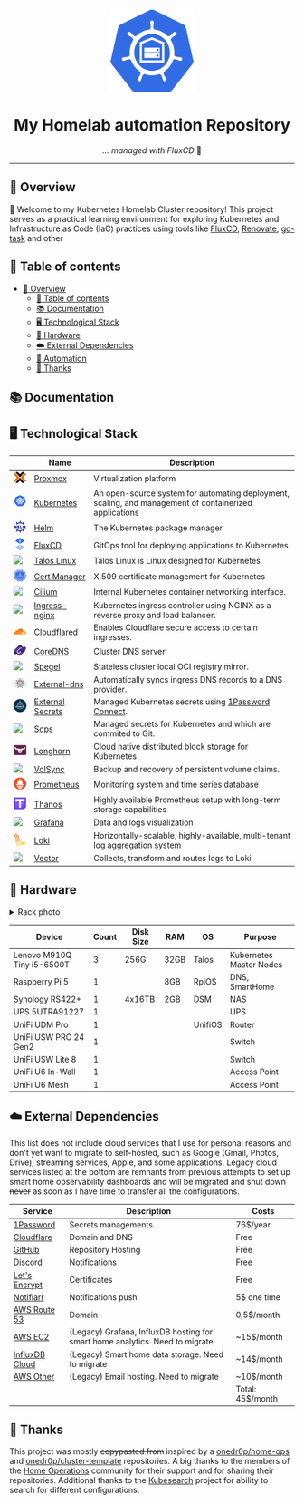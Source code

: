 <div align="center">

<img src="https://raw.githubusercontent.com/MaksimShakavin/flux-homelab/main/docs/assets/logo.png" align="center" width="150px" height="150px"/>

# My Homelab automation Repository

_... managed with FluxCD_ 🤖

</div>

---

## 🍼 Overview

👋 Welcome to my Kubernetes Homelab Cluster repository! This project serves as a practical learning environment for
exploring Kubernetes and Infrastructure as Code (IaC) practices using tools like  [FluxCD](https://fluxcd.io),
[Renovate](https://github.com/renovatebot/renovate), [go-task](https://github.com/go-task/task) and other

## 📖 Table of contents

- [🍼 Overview](#-overview)
  - [📖 Table of contents](#-table-of-contents)
  - [📚 Documentation](#-documentation)
  - [🖥️ Technological Stack](#-technological-stack)
  - [🔧 Hardware](#-hardware)
  - [☁️ External Dependencies](#-external-dependencies)
  - [🤖 Automation](#-automation)
  - [🤝 Thanks](#-thanks)

## 📚 Documentation

## 🖥️ Technological Stack

|                                                                                                                                | Name                                                                        | Description                                                                                            |
|--------------------------------------------------------------------------------------------------------------------------------|-----------------------------------------------------------------------------|--------------------------------------------------------------------------------------------------------|
| <img width="32" src="https://raw.githubusercontent.com/walkxcode/dashboard-icons/main/svg/proxmox.svg">                        | [Proxmox](https://www.proxmox.com)                                          | Virtualization platform                                                                                |
| <img width="32" src="https://github.com/cncf/artwork/raw/main/projects/kubernetes/icon/color/kubernetes-icon-color.svg">       | [Kubernetes](https://kubernetes.io/)                                        | An open-source system for automating deployment, scaling, and management of containerized applications |
| <img width="32" src="https://github.com/cncf/artwork/raw/main/projects/helm/icon/color/helm-icon-color.svg">                   | [Helm](https://helm.sh)                                                     | The Kubernetes package manager                                                                         |
| <img width="32" src="https://github.com/cncf/artwork/raw/main/projects/flux/icon/color/flux-icon-color.svg">                   | [FluxCD](https://fluxcd.io/)                                                | GitOps tool for deploying applications to Kubernetes                                                   |
| <img width="32" src="https://www.talos.dev/images/logo.svg">                                                                   | [Talos Linux](https://www.talos.dev/)                                       | Talos Linux is Linux designed for Kubernetes                                                           |
| <img width="32" src="https://github.com/cncf/artwork/raw/main/projects/cert-manager/icon/color/cert-manager-icon-color.svg">   | [Cert Manager](https://cert-manager.io/)                                    | X.509 certificate management for Kubernetes                                                            |
| <img width="32" src="https://github.com/cncf/artwork/raw/main/projects/cilium/icon/color/cilium_icon-color.svg">               | [Cilium](https://cilium.io/)                                                | Internal Kubernetes container networking interface.                                                    |
| <img width="32" src="https://docs.nginx.com/nginx-ingress-controller/images/icons/NGINX-Ingress-Controller-product-icon.svg">  | [Ingress-nginx](https://github.com/kubernetes/ingress-nginx)                | Kubernetes ingress controller using NGINX as a reverse proxy and load balancer.                        |
| <img width="32" src="https://raw.githubusercontent.com/walkxcode/dashboard-icons/main/svg/cloudflare.svg">                     | [Cloudflared](https://github.com/cloudflare/cloudflared)                    | Enables Cloudflare secure access to certain ingresses.                                                 |
| <img width="32" src="https://github.com/cncf/artwork/raw/main/projects/coredns/icon/color/coredns-icon-color.svg">             | [CoreDNS](https://coredns.io/)                                              | Cluster DNS server                                                                                     |
| <img width="32" src="https://raw.githubusercontent.com/kubernetes/community/master/icons/png/resources/unlabeled/pod-128.png"> | [Spegel](https://github.com/spegel-org/spegel)                              | Stateless cluster local OCI registry mirror.                                                           |
| <img width="32" src="https://raw.githubusercontent.com/kubernetes-sigs/external-dns/master/docs/img/external-dns.png">         | [External-dns](https://github.com/kubernetes-sigs/external-dns/tree/master) | Automatically syncs ingress DNS records to a DNS provider.                                             |
| <img width="32" src="https://raw.githubusercontent.com/external-secrets/external-secrets/main/assets/eso-logo-large.png">      | [External Secrets](https://github.com/external-secrets/external-secrets)    | Managed Kubernetes secrets using [1Password Connect](https://github.com/1Password/connect).            |
| <img width="32" src="https://avatars.githubusercontent.com/u/129185620">                                                       | [Sops](https://github.com/getsops/sops)                                     | Managed secrets for Kubernetes and which are commited to Git.                                          |
| <img width="32" src="https://raw.githubusercontent.com/walkxcode/dashboard-icons/main/svg/longhorn.svg">                       | [Longhorn](https://longhorn.io)                                             | Cloud native distributed block storage for Kubernetes                                                  |
| <img width="32" src="https://avatars.githubusercontent.com/u/47803932">                                                        | [VolSync](https://github.com/backube/volsync)                               | Backup and recovery of persistent volume claims.                                                       |
| <img width="32" src="https://github.com/cncf/artwork/raw/main/projects/prometheus/icon/color/prometheus-icon-color.svg">       | [Prometheus](https://prometheus.io)                                         | Monitoring system and time series database                                                             |
| <img width="32" src="https://github.com/cncf/artwork/raw/main/projects/thanos/icon/color/thanos-icon-color.svg">               | [Thanos](https://thanos.io)                                                 | Highly available Prometheus setup with long-term storage capabilities                                  |
| <img width="32" src="https://grafana.com/static/img/menu/grafana2.svg">                                                        | [Grafana](https://grafana.com)                                              | Data and logs visualization                                                                            |
| <img width="32" src="https://github.com/grafana/loki/blob/main/docs/sources/logo.png?raw=true">                                | [Loki](https://grafana.com/oss/loki/)                                       | Horizontally-scalable, highly-available, multi-tenant log aggregation system                           |
| <img width="32" src="https://avatars.githubusercontent.com/u/16866914">                                                        | [Vector](https://github.com/vectordotdev/vector)                            | Collects, transform and routes logs to Loki                                                            |


## 🔧 Hardware

<details>
  <summary>Rack photo</summary>

  <img src="https://raw.githubusercontent.com/MaksimShakavin/flux-homelab/main/docs/assets/rack.jpg" align="center" width="200px" alt="rack"/>
</details>

| Device                     | Count | Disk Size | RAM  | OS      | Purpose                 |
|----------------------------|-------|-----------|------|---------|-------------------------|
| Lenovo M910Q Tiny i5-6500T | 3     | 256G      | 32GB | Talos   | Kubernetes Master Nodes |
| Raspberry Pi 5             | 1     |           | 8GB  | RpiOS   | DNS, SmartHome          |
| Synology RS422+            | 1     | 4x16TB    | 2GB  | DSM     | NAS                     |
| UPS 5UTRA91227             | 1     |           |      |         | UPS                     |
| UniFi UDM Pro              | 1     |           |      | UnifiOS | Router                  |
| UniFi USW PRO 24 Gen2      | 1     |           |      |         | Switch                  |
| UniFi USW Lite 8           | 1     |           |      |         | Switch                  |
| UniFi U6 In-Wall           | 1     |           |      |         | Access Point            |
| UniFi U6 Mesh              | 1     |           |      |         | Access Point            |

## ☁️ External Dependencies

This list does not include cloud services that I use for personal reasons and don't yet want to migrate to self-hosted,
such as Google (Gmail, Photos, Drive), streaming services, Apple, and some applications. Legacy cloud services listed
at the bottom are remnants from previous attempts to set up smart home observability dashboards and will be migrated
and shut down ~~never~~ as soon as I have time to transfer all the configurations.

| Service                                   | Description                                                                  | Costs            |
|-------------------------------------------|------------------------------------------------------------------------------|------------------|
| [1Password](https://1password.com)        | Secrets managements                                                          | 76$/year         |
| [Cloudflare](https://www.cloudflare.com/) | Domain and DNS                                                               | Free             |
| [GitHub](https://github.com/)             | Repository Hosting                                                           | Free             |
| [Discord](https://discord.com)            | Notifications                                                                | Free             |
| [Let's Encrypt](https://discord.com)      | Certificates                                                                 | Free             |
| [Notifiarr](https://notifiarr.com)        | Notifications push                                                           | 5$ one time      |
| [AWS Route 53](https://aws.amazon.com/)   | Domain                                                                       | 0,5$/month       |
| [AWS EC2 ](https://aws.amazon.com/)       | (Legacy) Grafana, InfluxDB hosting for smart home analytics. Need to migrate | ~15$/month       |
| [InfluxDB Cloud](https://aws.amazon.com/) | (Legacy) Smart home data storage. Need to migrate                            | ~14$/month       |
| [AWS Other ](https://aws.amazon.com/)     | (Legacy) Email hosting. Need to migrate                                      | ~10$/month       |
|                                           |                                                                              | Total: 45$/month |



## 🤝 Thanks

This project was mostly ~~copypasted from~~ inspired by a [onedr0p/home-ops](https://github.com/onedr0p/home-ops)
and [onedr0p/cluster-template](https://github.com/onedr0p/cluster-template) repositories.
A big thanks to the members of the [Home Operations](https://discord.gg/home-operations) community
for their support and for sharing their repositories.
Additional thanks to the [Kubesearch](https://kubesearch.dev/) project for ability to search for different configurations.
